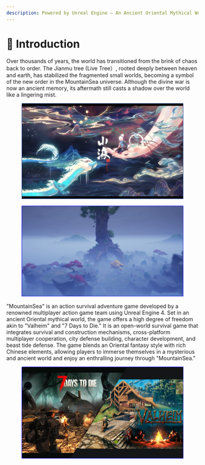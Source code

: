 ```yaml
---
description: Powered by Unreal Engine – An Ancient Oriental Mythical World
---
```


# 📖 Introduction

Over thousands of years, the world has transitioned from the brink of chaos back to order. The Jianmu tree (Live Tree）, rooted deeply between heaven and earth, has stabilized the fragmented small worlds, becoming a symbol of the new order in the MountainSea universe. Although the divine war is now an ancient memory, its aftermath still casts a shadow over the world like a lingering mist.&#x20;

<figure><img src=".gitbook/assets/image (55).png" alt=""><figcaption></figcaption></figure>

<figure><img src=".gitbook/assets/image (56).png" alt=""><figcaption></figcaption></figure>



"MountainSea" is an action survival adventure game developed by a renowned multiplayer action game team using Unreal Engine 4. Set in an ancient Oriental mythical world, the game offers a high degree of freedom akin to "Valheim" and "7 Days to Die." It is an open-world survival game that integrates survival and construction mechanisms, cross-platform multiplayer cooperation, city defense building, character development, and beast tide defense. The game blends an Oriental fantasy style with rich Chinese elements, allowing players to immerse themselves in a mysterious and ancient world and enjoy an enthralling journey through "MountainSea."



<figure><img src=".gitbook/assets/image (58).png" alt=""><figcaption></figcaption></figure>



